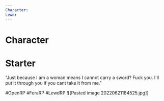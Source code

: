 ```yaml
---
Character: 
Lewd: 
---
```

# Character


# Starter

"Just because I am a woman means I cannot carry a sword? Fuck you. I'll put it through you if you cant take it from me."
  

#OpenRP #FeraRP #LewdRP 
![[Pasted image 20220621184525.jpg]]